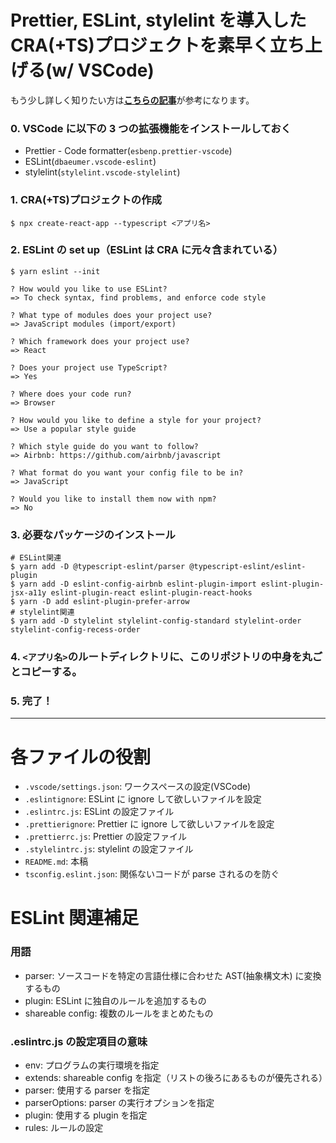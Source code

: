 # Prettier, ESLint, stylelint を導入した CRA(+TS)プロジェクトを素早く立ち上げる(w/ VSCode)

もう少し詳しく知りたい方は[**こちらの記事**](https://www.2754-tech-blog.com/articles/art01EMVGYAWR)が参考になります。

### 0. VSCode に以下の 3 つの拡張機能をインストールしておく

- Prettier - Code formatter(`esbenp.prettier-vscode`)
- ESLint(`dbaeumer.vscode-eslint`)
- stylelint(`stylelint.vscode-stylelint`)

### 1. CRA(+TS)プロジェクトの作成

```zsh:ターミナル
$ npx create-react-app --typescript <アプリ名>
```

### 2. ESLint の set up（ESLint は CRA に元々含まれている）

```zsh:ターミナル
$ yarn eslint --init

? How would you like to use ESLint?
=> To check syntax, find problems, and enforce code style

? What type of modules does your project use?
=> JavaScript modules (import/export)

? Which framework does your project use?
=> React

? Does your project use TypeScript?
=> Yes

? Where does your code run?
=> Browser

? How would you like to define a style for your project?
=> Use a popular style guide

? Which style guide do you want to follow?
=> Airbnb: https://github.com/airbnb/javascript

? What format do you want your config file to be in?
=> JavaScript

? Would you like to install them now with npm?
=> No
```

### 3. 必要なパッケージのインストール

```zsh:ターミナル
# ESLint関連
$ yarn add -D @typescript-eslint/parser @typescript-eslint/eslint-plugin
$ yarn add -D eslint-config-airbnb eslint-plugin-import eslint-plugin-jsx-a11y eslint-plugin-react eslint-plugin-react-hooks
$ yarn -D add eslint-plugin-prefer-arrow
# stylelint関連
$ yarn add -D stylelint stylelint-config-standard stylelint-order stylelint-config-recess-order
```

### 4. `<アプリ名>`のルートディレクトリに、このリポジトリの中身を丸ごとコピーする。

### 5. 完了！

---

# 各ファイルの役割

- `.vscode/settings.json`: ワークスペースの設定(VSCode)
- `.eslintignore`: ESLint に ignore して欲しいファイルを設定
- `.eslintrc.js`: ESLint の設定ファイル
- `.prettierignore`: Prettier に ignore して欲しいファイルを設定
- `.prettierrc.js`: Prettier の設定ファイル
- `.stylelintrc.js`: stylelint の設定ファイル
- `README.md`: 本稿
- `tsconfig.eslint.json`: 関係ないコードが parse されるのを防ぐ

# ESLint 関連補足

### 用語

- parser: ソースコードを特定の言語仕様に合わせた AST(抽象構文木) に変換するもの
- plugin: ESLint に独自のルールを追加するもの
- shareable config: 複数のルールをまとめたもの

### .eslintrc.js の設定項目の意味

- env: プログラムの実行環境を指定
- extends: shareable config を指定（リストの後ろにあるものが優先される）
- parser: 使用する parser を指定
- parserOptions: parser の実行オプションを指定
- plugin: 使用する plugin を指定
- rules: ルールの設定
